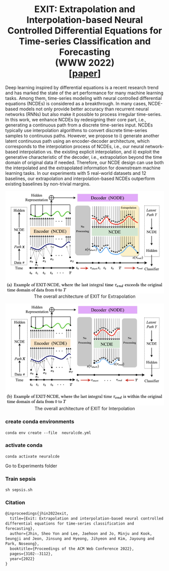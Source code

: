 
<h1 align='center'> EXIT: Extrapolation and Interpolation-based Neural Controlled Differential Equations for Time-series Classification and Forecasting<br>(WWW 2022)<br>
    [<a href="https://dl.acm.org/doi/abs/10.1145/3485447.3512030">paper</a>] </h1>

Deep learning inspired by differential equations is a recent research trend and has marked the state of the art performance for many machine learning tasks. Among them, time-series modeling with neural controlled differential equations (NCDEs) is considered as a breakthrough. In many cases, NCDE-based models not only provide better accuracy than recurrent neural networks (RNNs) but also make it possible to process irregular time-series. In this work, we enhance NCDEs by redesigning their core part, i.e., generating a continuous path from a discrete time-series input. NCDEs typically use interpolation algorithms to convert discrete time-series samples to continuous paths. However, we propose to i) generate another latent continuous path using an encoder-decoder architecture, which corresponds to the interpolation process of NCDEs, i.e., our neural network-based interpolation vs. the existing explicit interpolation, and ii) exploit the generative characteristic of the decoder, i.e., extrapolation beyond the time domain of original data if needed. Therefore, our NCDE design can use both the interpolated and the extrapolated information for downstream machine learning tasks. In our experiments with 5 real-world datasets and 12 baselines, our extrapolation and interpolation-based NCDEs outperform existing baselines by non-trivial margins.
<p align="center">
  <img align="middle" src="./EXIT1.png" alt="EXIT1"/> 
  The overall architecture of EXIT for Extrapolation
</p>
<p align="center">
  <img align="middle" src="./EXIT0.png" alt="EXIT"/> 
  The overall architecture of EXIT for Interpolation
</p>

### create conda environments
```
conda env create --file  neuralcde.yml
```

### activate conda 
```
conda activate neuralcde
```
Go to Experiments folder

### Train sepsis
```
sh sepsis.sh
```
### Citation
```
@inproceedings{jhin2022exit,
  title={Exit: Extrapolation and interpolation-based neural controlled differential equations for time-series classification and forecasting},
  author={Jhin, Sheo Yon and Lee, Jaehoon and Jo, Minju and Kook, Seungji and Jeon, Jinsung and Hyeong, Jihyeon and Kim, Jayoung and Park, Noseong},
  booktitle={Proceedings of the ACM Web Conference 2022},
  pages={3102--3112},
  year={2022}
}
```
